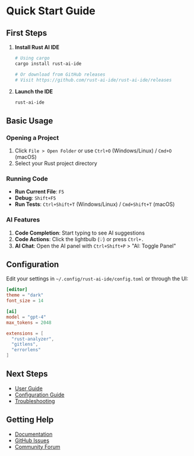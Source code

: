 # Quick Start Guide

## First Steps

1. **Install Rust AI IDE**
   ```bash
   # Using cargo
   cargo install rust-ai-ide
   
   # Or download from GitHub releases
   # Visit https://github.com/rust-ai-ide/rust-ai-ide/releases
   ```

2. **Launch the IDE**
   ```bash
   rust-ai-ide
   ```

## Basic Usage

### Opening a Project

1. Click `File > Open Folder` or use `Ctrl+O` (Windows/Linux) / `Cmd+O` (macOS)
2. Select your Rust project directory

### Running Code

- **Run Current File**: `F5`
- **Debug**: `Shift+F5`
- **Run Tests**: `Ctrl+Shift+T` (Windows/Linux) / `Cmd+Shift+T` (macOS)

### AI Features

1. **Code Completion**: Start typing to see AI suggestions
2. **Code Actions**: Click the lightbulb (💡) or press `Ctrl+.`
3. **AI Chat**: Open the AI panel with `Ctrl+Shift+P` > "AI: Toggle Panel"

## Configuration

Edit your settings in `~/.config/rust-ai-ide/config.toml` or through the UI:

```toml
[editor]
theme = "dark"
font_size = 14

[ai]
model = "gpt-4"
max_tokens = 2048

extensions = [
  "rust-analyzer",
  "gitlens",
  "errorlens"
]
```

## Next Steps

- [User Guide](../user-guide/README.html)
- [Configuration Guide](configuration.html)
- [Troubleshooting](../user-guide/troubleshooting.html)

## Getting Help

- [Documentation](https://rust-ai-ide.github.io/docs)
- [GitHub Issues](https://github.com/rust-ai-ide/rust-ai-ide/issues)
- [Community Forum](https://github.com/rust-ai-ide/rust-ai-ide/discussions)

